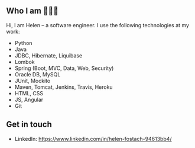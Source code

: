 ## Who I am 👩🏻‍💻
Hi, I am Helen – a software engineer. I use the following technologies at my work:
- Python
- Java
- JDBC, Hibernate, Liquibase
- Lombok
- Spring (Boot, MVC, Data, Web, Security)
- Oracle DB, MySQL
- JUnit, Mockito
- Maven, Tomcat, Jenkins, Travis, Heroku
- HTML, CSS
- JS, Angular
- Git

## Get in touch
- LinkedIn: https://www.linkedin.com/in/helen-fostach-94613bb4/


